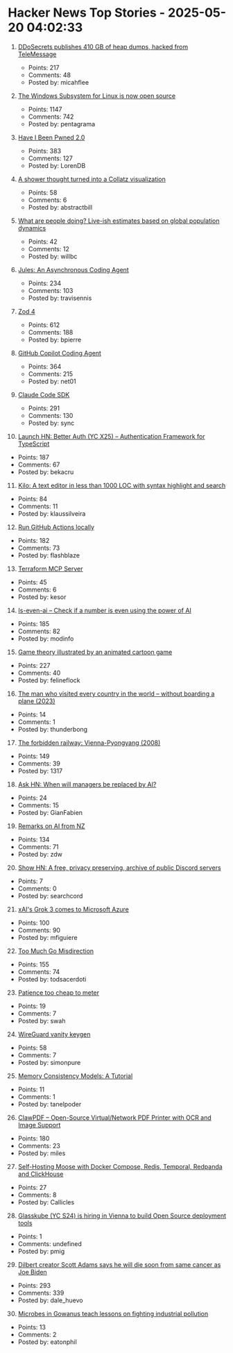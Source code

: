 # Hacker News Top Stories - 2025-05-20 04:02:33

1. [DDoSecrets publishes 410 GB of heap dumps, hacked from TeleMessage](https://micahflee.com/ddosecrets-publishes-410-gb-of-heap-dumps-hacked-from-telemessages-archive-server/)
   - Points: 217
   - Comments: 48
   - Posted by: micahflee

2. [The Windows Subsystem for Linux is now open source](https://blogs.windows.com/windowsdeveloper/2025/05/19/the-windows-subsystem-for-linux-is-now-open-source/)
   - Points: 1147
   - Comments: 742
   - Posted by: pentagrama

3. [Have I Been Pwned 2.0](https://www.troyhunt.com/have-i-been-pwned-2-0-is-now-live/)
   - Points: 383
   - Comments: 127
   - Posted by: LorenDB

4. [A shower thought turned into a Collatz visualization](https://abstractnonsense.com/collatz/)
   - Points: 58
   - Comments: 6
   - Posted by: abstractbill

5. [What are people doing? Live-ish estimates based on global population dynamics](https://humans.maxcomperatore.com/)
   - Points: 42
   - Comments: 12
   - Posted by: willbc

6. [Jules: An Asynchronous Coding Agent](https://jules.google/)
   - Points: 234
   - Comments: 103
   - Posted by: travisennis

7. [Zod 4](https://zod.dev/v4)
   - Points: 612
   - Comments: 188
   - Posted by: bpierre

8. [GitHub Copilot Coding Agent](https://github.blog/changelog/2025-05-19-github-copilot-coding-agent-in-public-preview/)
   - Points: 364
   - Comments: 215
   - Posted by: net01

9. [Claude Code SDK](https://docs.anthropic.com/en/docs/claude-code/sdk)
   - Points: 291
   - Comments: 130
   - Posted by: sync

10. [Launch HN: Better Auth (YC X25) – Authentication Framework for TypeScript](undefined)
   - Points: 187
   - Comments: 67
   - Posted by: bekacru

11. [Kilo: A text editor in less than 1000 LOC with syntax highlight and search](https://github.com/antirez/kilo)
   - Points: 84
   - Comments: 11
   - Posted by: klaussilveira

12. [Run GitHub Actions locally](https://github.com/nektos/act)
   - Points: 182
   - Comments: 73
   - Posted by: flashblaze

13. [Terraform MCP Server](https://github.com/hashicorp/terraform-mcp-server)
   - Points: 45
   - Comments: 6
   - Posted by: kesor

14. [Is-even-ai – Check if a number is even using the power of AI](https://www.npmjs.com/package/is-even-ai)
   - Points: 185
   - Comments: 82
   - Posted by: modinfo

15. [Game theory illustrated by an animated cartoon game](https://ncase.me/trust/)
   - Points: 227
   - Comments: 40
   - Posted by: felineflock

16. [The man who visited every country in the world – without boarding a plane (2023)](https://www.theguardian.com/travel/2023/aug/16/take-the-high-road-the-man-who-visited-every-country-in-the-world-without-boarding-a-plane)
   - Points: 14
   - Comments: 1
   - Posted by: thunderbong

17. [The forbidden railway: Vienna-Pyongyang (2008)](http://vienna-pyongyang.blogspot.com/2008/04/how-everything-began.html)
   - Points: 149
   - Comments: 39
   - Posted by: 1317

18. [Ask HN: When will managers be replaced by AI?](undefined)
   - Points: 24
   - Comments: 15
   - Posted by: GianFabien

19. [Remarks on AI from NZ](https://nealstephenson.substack.com/p/remarks-on-ai-from-nz)
   - Points: 134
   - Comments: 71
   - Posted by: zdw

20. [Show HN: A free, privacy preserving, archive of public Discord servers](https://searchcord.io)
   - Points: 7
   - Comments: 0
   - Posted by: searchcord

21. [xAI's Grok 3 comes to Microsoft Azure](https://techcrunch.com/2025/05/19/xais-grok-3-comes-to-microsoft-azure/)
   - Points: 100
   - Comments: 90
   - Posted by: mfiguiere

22. [Too Much Go Misdirection](https://flak.tedunangst.com/post/too-much-go-misdirection)
   - Points: 155
   - Comments: 74
   - Posted by: todsacerdoti

23. [Patience too cheap to meter](https://www.seangoedecke.com/patience-too-cheap-to-meter/)
   - Points: 19
   - Comments: 7
   - Posted by: swah

24. [WireGuard vanity keygen](https://github.com/axllent/wireguard-vanity-keygen)
   - Points: 58
   - Comments: 7
   - Posted by: simonpure

25. [Memory Consistency Models: A Tutorial](https://jamesbornholt.com/blog/memory-models/)
   - Points: 11
   - Comments: 1
   - Posted by: tanelpoder

26. [ClawPDF – Open-Source Virtual/Network PDF Printer with OCR and Image Support](https://github.com/clawsoftware/clawPDF)
   - Points: 180
   - Comments: 23
   - Posted by: miles

27. [Self-Hosting Moose with Docker Compose, Redis, Temporal, Redpanda and ClickHouse](https://docs.fiveonefour.com/moose/deploying/self-hosting/deploying-with-docker-compose)
   - Points: 27
   - Comments: 8
   - Posted by: Callicles

28. [Glasskube (YC S24) is hiring in Vienna to build Open Source deployment tools](https://www.ycombinator.com/companies/glasskube/jobs/wjB77iZ-founding-engineer-go-typescript-kubernetes-docker)
   - Points: 1
   - Comments: undefined
   - Posted by: pmig

29. [Dilbert creator Scott Adams says he will die soon from same cancer as Joe Biden](https://www.thewrap.com/dilbert-scott-adams-prostate-cancer-biden/)
   - Points: 293
   - Comments: 339
   - Posted by: dale_huevo

30. [Microbes in Gowanus teach lessons on fighting industrial pollution](https://engineering.nyu.edu/news/microbes-brooklyn-superfund-site-teach-lessons-fighting-industrial-pollution)
   - Points: 13
   - Comments: 2
   - Posted by: eatonphil

